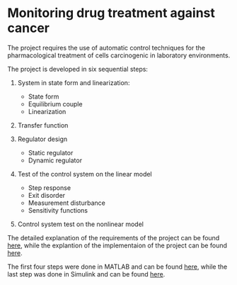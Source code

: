 # Monitoring drug treatment against cancer
The project requires the use of automatic control techniques for the pharmacological treatment of cells carcinogenic in laboratory environments.

The project is developed in six sequential steps:

1) System in state form and linearization:
   - State form
   - Equilibrium couple
   - Linearization

2) Transfer function

3) Regulator design
   - Static regulator
   - Dynamic regulator

4) Test of the control system on the linear model
   - Step response
   - Exit disorder
   - Measurement disturbance
   - Sensitivity functions
  
5) Control system test on the nonlinear model

The detailed explanation of the requirements of the project can be found [here](https://github.com/AngeloTulbure/automatic-controls-project/blob/main/Angelo_Tulbure_Project_Requirements.pdf), while the explantion of the implementaion of the project can be found [here](https://github.com/AngeloTulbure/automatic-controls-project/blob/main/Angelo_Tulbure_Project_Implementation.pdf).

The first four steps were done in MATLAB and can be found [here](https://github.com/AngeloTulbure/automatic-controls-project/blob/main/Angelo_Tulbure_Project_MATLAB.m), while the last step was done in Simulink and can be found [here](https://github.com/AngeloTulbure/automatic-controls-project/blob/main/Angelo_Tulbure_Project_Simulink.slx).

